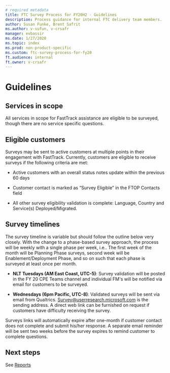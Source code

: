 ```yaml
---
# required metadata
title: FTC Survey Process for FY20H2 - Guidelines
description: Process guidance for internal FTC delivery team members.
author: Susan Funke, Brent Safrit
ms.author: v-sufun, v-crsafr
manager: evbassir
ms.date: 1/27/2020
ms.topic: index
ms.prod: non-product-specific
ms.custom: ftc-survey-process-for-fy20
ft.audience: internal
ft.owner: v-crsafr
---
```

# Guidelines

## Services in scope

All services in scope for FastTrack assistance are eligible to be surveyed, though there are no service specific questions.

## Eligible customers

Surveys may be sent to active customers at multiple points in their engagement with FastTrack.
Currently, customers are eligible to receive surveys if the following criteria are met:

- Active customers with an overall status notes update within the previous 60 days

- Customer contact is marked as “Survey Eligible” in the FTOP Contacts field

- All other survey eligibility validation is complete: Language, Country and Service(s) Deployed/Migrated.

## Survey timelines

The survey timeline is variable but should follow the outline below very closely. With the change to a phase-based survey approach, the process will be weekly with a single phase per week, i.e.. The first week of the month will be Planning Phase surveys, second week will be Enablement/Deployment Phase, and so on such that each phase is surveyed at least once per month.

- **NLT Tuesdays (AM East Coast, UTC-5)**: Survey validation will be posted in the FY 20 CPE Teams channel and individual FM's will be notified via email for customers to be surveyed.

- **Wednesdays (6pm Pacific, UTC-8)**: Validated surveys will be sent via email from Qualtrics. Survey@userresearch.microsoft.com is the sending address. A direct web link can be furnished on request if customers have difficulty receiving the survey.

Surveys links will automatically expire after one-month if customer contact does not complete and submit his/her response. A separate email reminder will be sent two weeks before the survey expires to remind customer to complete questions.

## Next steps

See [Reports](reports.md)